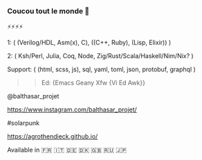 ### Coucou tout le monde 👋

⚡⚡⚡⚡

1: ( (Verilog/HDL, Asm(x), C), ((C++, Ruby), (Lisp, Elixir)) )

2: ( Ksh/Perl, Julia, Coq, Node, Zig/Rust/Scala/Haskell/Nim/Nix? )

Support: ( (html, scss, js), sql, yaml, toml, json, protobuf, graphql )

>> Ed: {Emacs Geany Xfw {Vi Ed Awk}}

@balthasar_projet

https://www.instagram.com/balthasar_projet/

#solarpunk

https://agrothendieck.github.io/

Available in 🇫🇷 🇮🇹 🇩🇪 🇩🇰 🇬🇧 🇷🇺 🇯🇵

<!--
**joyboy67/joyboy67** is a ✨ _special_ ✨ repository because its `README.md` (this file) appears on your GitHub profile.

Here are some ideas to get you started:

- 🔭 I’m currently working on ...
- 🌱 I’m currently learning ...
- 👯 I’m looking to collaborate on ...
- 🤔 I’m looking for help with ...
- 💬 Ask me about ...
- 📫 How to reach me: ...
- 😄 Pronouns: ...
-  Fun fact: ...
-->
